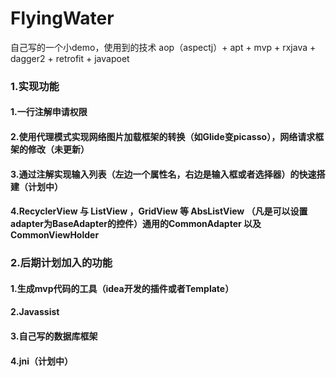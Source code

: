 # FlyingWater
自己写的一个小demo，使用到的技术 aop（aspectj）+ apt + mvp + rxjava + dagger2 + retrofit + javapoet 
### 1.实现功能
#### 1.一行注解申请权限
#### 2.使用代理模式实现网络图片加载框架的转换（如Glide变picasso），网络请求框架的修改（未更新）
#### 3.通过注解实现输入列表（左边一个属性名，右边是输入框或者选择器）的快速搭建（计划中）
#### 4.RecyclerView 与 ListView ，GridView 等 AbsListView （凡是可以设置adapter为BaseAdapter的控件）通用的CommonAdapter 以及CommonViewHolder
### 2.后期计划加入的功能
#### 1.生成mvp代码的工具（idea开发的插件或者Template）
#### 2.Javassist
#### 3.自己写的数据库框架
#### 4.jni（计划中）


